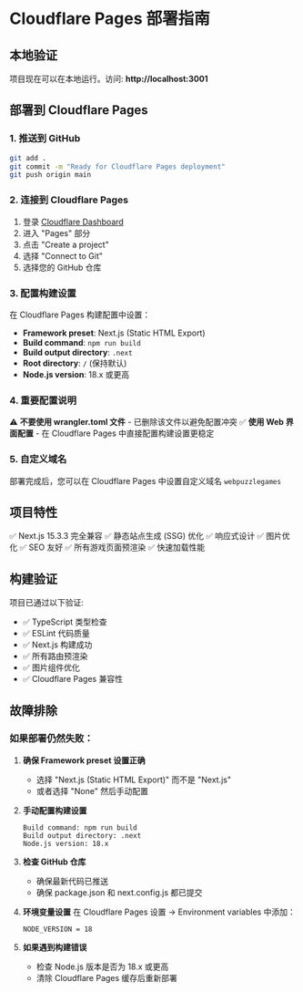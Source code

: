 # Cloudflare Pages 部署指南

## 本地验证
项目现在可以在本地运行。访问: **http://localhost:3001**

## 部署到 Cloudflare Pages

### 1. 推送到 GitHub
```bash
git add .
git commit -m "Ready for Cloudflare Pages deployment"
git push origin main
```

### 2. 连接到 Cloudflare Pages
1. 登录 [Cloudflare Dashboard](https://dash.cloudflare.com)
2. 进入 "Pages" 部分
3. 点击 "Create a project"
4. 选择 "Connect to Git"
5. 选择您的 GitHub 仓库

### 3. 配置构建设置
在 Cloudflare Pages 构建配置中设置：
- **Framework preset**: Next.js (Static HTML Export)
- **Build command**: `npm run build`
- **Build output directory**: `.next`
- **Root directory**: `/` (保持默认)
- **Node.js version**: 18.x 或更高

### 4. 重要配置说明
⚠️ **不要使用 wrangler.toml 文件** - 已删除该文件以避免配置冲突
✅ **使用 Web 界面配置** - 在 Cloudflare Pages 中直接配置构建设置更稳定

### 5. 自定义域名
部署完成后，您可以在 Cloudflare Pages 中设置自定义域名 `webpuzzlegames`

## 项目特性
✅ Next.js 15.3.3 完全兼容
✅ 静态站点生成 (SSG) 优化
✅ 响应式设计
✅ 图片优化
✅ SEO 友好
✅ 所有游戏页面预渲染
✅ 快速加载性能

## 构建验证
项目已通过以下验证:
- ✅ TypeScript 类型检查
- ✅ ESLint 代码质量
- ✅ Next.js 构建成功
- ✅ 所有路由预渲染
- ✅ 图片组件优化
- ✅ Cloudflare Pages 兼容性

## 故障排除

### 如果部署仍然失败：

1. **确保 Framework preset 设置正确**
   - 选择 "Next.js (Static HTML Export)" 而不是 "Next.js"
   - 或者选择 "None" 然后手动配置

2. **手动配置构建设置**
   ```
   Build command: npm run build
   Build output directory: .next
   Node.js version: 18.x
   ```

3. **检查 GitHub 仓库**
   - 确保最新代码已推送
   - 确保 package.json 和 next.config.js 都已提交

4. **环境变量设置**
   在 Cloudflare Pages 设置 → Environment variables 中添加：
   ```
   NODE_VERSION = 18
   ```

5. **如果遇到构建错误**
   - 检查 Node.js 版本是否为 18.x 或更高
   - 清除 Cloudflare Pages 缓存后重新部署 